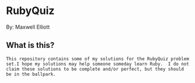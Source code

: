 RubyQuiz
===========

By: Maxwell Elliott

What is this?
---------------
	This repository contains some of my solutions for the RubyQuiz problem set.I hope my solutions may help someone someday learn Ruby.  I do not claim these solutions to be complete and/or perfect, but they should be in the ballpark.
